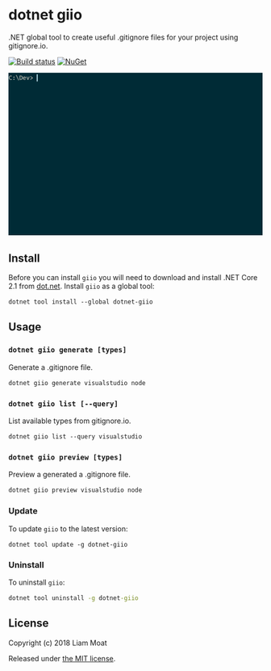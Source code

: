 # dotnet giio
.NET global tool to create useful .gitignore files for your project using gitignore.io.

[![Build status][devops]][devops-badge] [![NuGet][nuget-badge]][nuget]

[devops-badge]: https://dev.azure.com/liammoat/dotnet-giio/_build/latest?definitionId=6
[devops]: https://dev.azure.com/liammoat/dotnet-giio/_apis/build/status/Build
[nuget]: https://www.nuget.org/packages/dotnet-giio/
[nuget-badge]: https://img.shields.io/nuget/v/dotnet-giio.svg?style=flat-square&label=nuget

![Demo of dotnet diio](https://github.com/liammoat/dotnet-giio/raw/master/assets/demo.gif)

## Install
Before you can install ```giio``` you will need to download and install .NET Core 2.1 from [dot.net](https://dot.net). Install ```giio``` as a global tool:

```
dotnet tool install --global dotnet-giio
```

## Usage

### ```dotnet giio generate [types]```
 Generate a .gitignore file.

```
dotnet giio generate visualstudio node
```

### ```dotnet giio list [--query]```
List available types from gitignore.io.

```
dotnet giio list --query visualstudio
```

### ```dotnet giio preview [types]```
Preview a generated a .gitignore file.

```cmd
dotnet giio preview visualstudio node
```

### Update
To update ```giio``` to the latest version:

```
dotnet tool update -g dotnet-giio
```

### Uninstall
To uninstall ```giio```:

```cmd
dotnet tool uninstall -g dotnet-giio
```

## License
Copyright (c) 2018 Liam Moat

Released under [the MIT license](https://github.com/liammoat/dotnet-giio/blob/master/LICENCE).